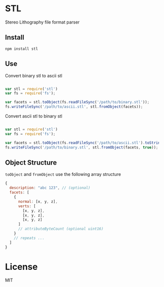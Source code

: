 # STL

Stereo Lithography file format parser

## Install

`npm install stl`

## Use

Convert binary stl to ascii stl

```javascript

var stl = require('stl')
var fs = require('fs');

var facets = stl.toObject(fs.readFileSync('/path/to/binary.stl'));
fs.writeFileSync('/path/to/ascii.stl', stl.fromObject(facets));

```


Convert ascii stl to binary stl

```javascript

var stl = require('stl')
var fs = require('fs');

var facets = stl.toObject(fs.readFileSync('/path/to/ascii.stl').toString());
fs.writeFileSync('/path/to/binary.stl', stl.fromObject(facets, true));

```

## Object Structure

`toObject` and `fromObject` use the following array structure

```javascript
{
  description: "abc 123", // (optional)
  facets: [
    {
      normal: [x, y, z],
      verts: [
        [x, y, z],
        [x, y, z],
        [x, y, z]
      ]
      // attributeByteCount (optional uint16)
    }
    // repeats ...
  ]
}
```

# License

MIT
